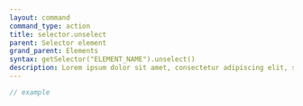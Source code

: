 ```yaml
---
layout: command
command_type: action
title: selector.unselect
parent: Selector element
grand_parent: Elements
syntax: getSelector("ELEMENT_NAME").unselect()
description: Lorem ipsum dolor sit amet, consectetur adipiscing elit, sed do eiusmod tempor incididunt ut labore et dolore magna aliqua. Ut enim ad minim veniam, quis nostrud exercitation ullamco laboris nisi ut aliquip ex ea commodo consequat.
---
```


```javascript
// example
```